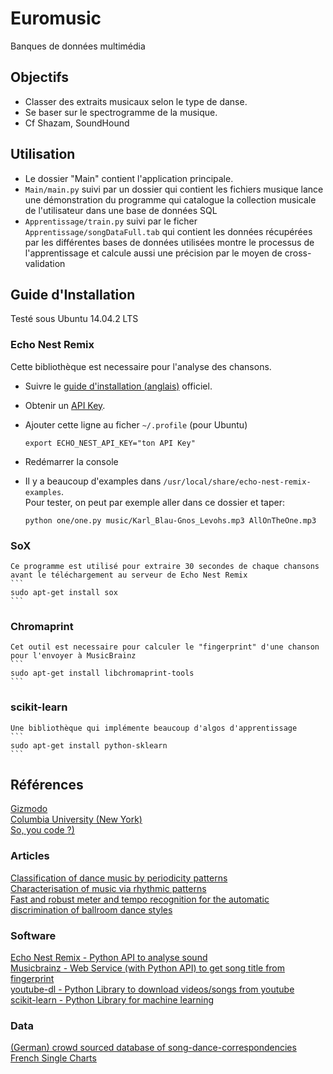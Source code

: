 # Euromusic
Banques de données multimédia


## Objectifs

- Classer des extraits musicaux selon le type de danse.
- Se baser sur le spectrogramme de la musique.
- Cf Shazam, SoundHound


## Utilisation

- Le dossier "Main" contient l'application principale.
- `Main/main.py` suivi par un dossier qui contient les fichiers musique lance une démonstration du programme qui catalogue la collection musicale de l'utilisateur dans une base de données SQL
- `Apprentissage/train.py` suivi par le ficher `Apprentissage/songDataFull.tab` qui contient les données récupérées par les différentes bases de données utilisées montre le processus de l'apprentissage et calcule aussi une précision par le moyen de cross-validation 

## Guide d'Installation
Testé sous Ubuntu 14.04.2 LTS

### Echo Nest Remix
Cette bibliothèque est necessaire pour l'analyse des chansons.

- Suivre le [guide d'installation (anglais)](http://echonest.github.io/remix/installsource.html) officiel.
- Obtenir un [API Key](http://echonest.github.io/remix/keysetup.html).

-  Ajouter cette ligne au ficher `~/.profile` (pour Ubuntu)
   ```
   export ECHO_NEST_API_KEY="ton API Key"
   ```

- Redémarrer la console

- Il y a beaucoup d'examples dans `/usr/local/share/echo-nest-remix-examples`.  
   Pour tester, on peut par exemple aller dans ce dossier et taper:
   ```
   python one/one.py music/Karl_Blau-Gnos_Levohs.mp3 AllOnTheOne.mp3
   ```

### SoX

    Ce programme est utilisé pour extraire 30 secondes de chaque chansons avant le téléchargement au serveur de Echo Nest Remix
    ```
    sudo apt-get install sox
    ```

### Chromaprint

    Cet outil est necessaire pour calculer le "fingerprint" d'une chanson pour l'envoyer à MusicBrainz
    ```
    sudo apt-get install libchromaprint-tools
    ```

### scikit-learn

    Une bibliothèque qui implémente beaucoup d'algos d'apprentissage
    ```
    sudo apt-get install python-sklearn
    ```


## Références

[Gizmodo](https://gizmodo.com/5647458/how-shazam-works-to-identify-nearly-every-song-you-throw-at-it)  
[Columbia University (New York)](https://www.ee.columbia.edu/~dpwe/papers/Wang03-shazam.pdf)  
[So, you code ?)](https://www.soyoucode.com/2011/how-does-shazam-recognize-song)  

### Articles

[Classification of dance music by periodicity patterns](https://citeseerx.ist.psu.edu/viewdoc/download?doi=10.1.1.414.9917&rep=rep1&type=pdf)  
[Characterisation of music via rhythmic patterns](http://mtg.upf.edu//ismir2004/review/CRFILES/paper165-b28308914f720be8d4c5f00bf2a5c9aa.pdf)  
[Fast and robust meter and tempo recognition for the automatic discrimination of ballroom dance styles](https://mediatum.ub.tum.de/doc/1138560/1138560.pdf)

### Software
[Echo Nest Remix - Python API to analyse sound](https://echonest.github.io/remix/)  
[Musicbrainz - Web Service (with Python API) to get song title from fingerprint](https://musicbrainz.org/doc/python-musicbrainz2)  
[youtube-dl - Python Library to download videos/songs from youtube](https://github.com/rg3/youtube-dl/)  
[scikit-learn - Python Library for machine learning](http://scikit-learn.org/stable/)

### Data
[(German) crowd sourced database of song-dance-correspondencies](https://www.tanzmusik-online.de/)  
[French Single Charts](http://www.lescharts.com/weekchart.asp?cat=s)
